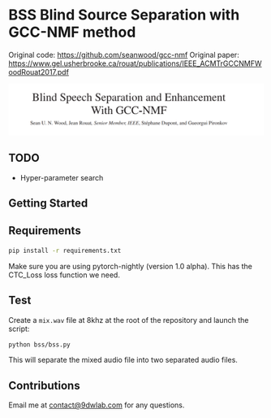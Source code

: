 # BSS Blind Source Separation with GCC-NMF method

Original code: https://github.com/seanwood/gcc-nmf
Original paper: https://www.gel.usherbrooke.ca/rouat/publications/IEEE_ACMTrGCCNMFWoodRouat2017.pdf 

<p align="center">
  <img src="imgs/img.png"/>
</p>

## TODO  

* Hyper-parameter search

## Getting Started

## Requirements

```bash
pip install -r requirements.txt
```

Make sure you are using pytorch-nightly (version 1.0 alpha). This has the CTC_Loss loss function we need.

## Test

Create a `mix.wav` file at 8khz at the root of the repository and launch the script:

```bash
python bss/bss.py
```

This will separate the mixed audio file into two separated audio files. 

## Contributions

Email me at contact@9dwlab.com for any questions.
